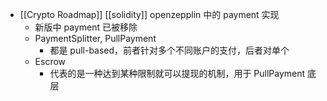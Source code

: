- [[Crypto Roadmap]] [[solidity]] openzepplin 中的 payment 实现
	- 新版中 payment 已被移除
	- PaymentSplitter, PullPayment
		- 都是 pull-based，前者针对多个不同账户的支付，后者对单个
	- Escrow
		- 代表的是一种达到某种限制就可以提现的机制，用于 PullPayment 底层